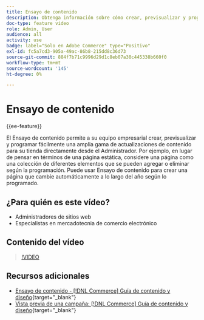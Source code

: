```yaml
---
title: Ensayo de contenido
description: Obtenga información sobre cómo crear, previsualizar y programar una amplia gama de actualizaciones de contenido para su tienda directamente desde el administrador.
doc-type: feature video
role: Admin, User
audience: all
activity: use
badge: label="Solo en Adobe Commerce" type="Positivo"
exl-id: fc5a7cd3-905a-49ac-86b8-215dd8c36d73
source-git-commit: 884f7b71c9996d29d1c8eb07a30c445338b660f0
workflow-type: tm+mt
source-wordcount: '145'
ht-degree: 0%

---
```


# Ensayo de contenido

{{ee-feature}}

El Ensayo de contenido permite a su equipo empresarial crear, previsualizar y programar fácilmente una amplia gama de actualizaciones de contenido para su tienda directamente desde el Administrador. Por ejemplo, en lugar de pensar en términos de una página estática, considere una página como una colección de diferentes elementos que se pueden agregar o eliminar según la programación. Puede usar Ensayo de contenido para crear una página que cambie automáticamente a lo largo del año según lo programado.

## ¿Para quién es este vídeo?

- Administradores de sitios web
- Especialistas en mercadotecnia de comercio electrónico

## Contenido del vídeo

>[!VIDEO](https://video.tv.adobe.com/v/343784?quality=12&learn=on)

## Recursos adicionales

- [Ensayo de contenido - [!DNL Commerce] Guía de contenido y diseño](https://experienceleague.adobe.com/docs/commerce-admin/content-design/staging/content-staging.html){target="_blank"}
- [Vista previa de una campaña: [!DNL Commerce] Guía de contenido y diseño](https://experienceleague.adobe.com/docs/commerce-admin/content-design/staging/content-staging-preview.html){target="_blank"}
